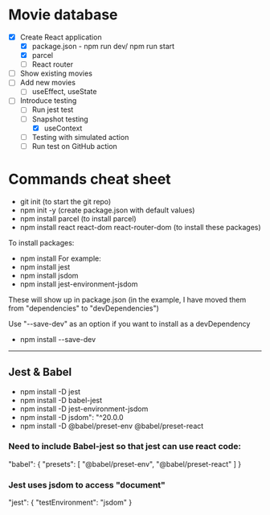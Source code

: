 # Movie database

* [x] Create React application
    * [x] package.json - npm run dev/ npm run start
    * [x] parcel
    * [ ] React router
* [ ] Show existing movies
* [ ] Add new movies
    * [ ] useEffect, useState
* [ ] Introduce testing
    * [ ] Run jest test
    * [ ] Snapshot testing
        * [x] useContext
    * [ ] Testing with simulated action
    * [ ] Run test on GitHub action

# Commands cheat sheet

- git init (to start the git repo)
- npm init -y (create package.json with default values)
- npm install parcel (to install parcel)
- npm install react react-dom react-router-dom (to install these packages)

To install packages:
- npm install <packageName>
  For example:
- npm install jest
- npm install jsdom
- npm install jest-environment-jsdom

These will show up in package.json (in the example, I have moved them from "dependencies" to "devDependencies")

Use "--save-dev" as an option if you want to install as a devDependency

- npm install --save-dev <packageName>


------------------------

## Jest & Babel

- npm install -D jest
- npm install -D babel-jest
- npm install -D jest-environment-jsdom
- npm install -D jsdom": "^20.0.0
- npm install -D @babel/preset-env @babel/preset-react

### Need to include Babel-jest so that jest can use react code:
"babel": {
    "presets": [
        "@babel/preset-env",
        "@babel/preset-react"
    ]
}

### Jest uses jsdom to access "document"
"jest": {
    "testEnvironment": "jsdom"
}